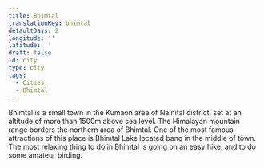 ```yaml
---
title: Bhimtal
translationKey: bhimtal
defaultDays: 2
longitude: ''
latitude: ''
draft: false
id: city
type: city
tags:
  - Cities
  - Bhimtal
---
```

Bhimtal is a small town in the Kumaon area of Nainital district, set at an altitude of more than 1500m above sea level. The Himalayan mountain range borders the northern area of Bhimtal. One of the most famous attractions of this place is Bhimtal Lake located bang in the middle of town. The most relaxing thing to do in Bhimtal is going on an easy hike, and to do some amateur birding.